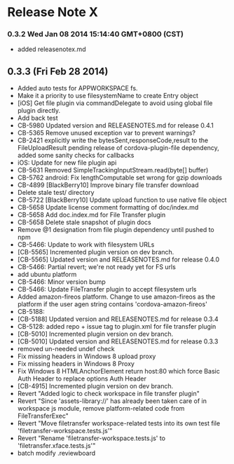 <!--
#
# Licensed to the Apache Software Foundation (ASF) under one
# or more contributor license agreements.  See the NOTICE file
# distributed with this work for additional information
# regarding copyright ownership.  The ASF licenses this file
# to you under the Apache License, Version 2.0 (the
# "License"); you may not use this file except in compliance
# with the License.  You may obtain a copy of the License at
# 
# http://www.apache.org/licenses/LICENSE-2.0
# 
# Unless required by applicable law or agreed to in writing,
# software distributed under the License is distributed on an
# "AS IS" BASIS, WITHOUT WARRANTIES OR CONDITIONS OF ANY
#  KIND, either express or implied.  See the License for the
# specific language governing permissions and limitations
# under the License.
#
-->
# Release Note X


### 0.3.2 Wed Jan 08 2014 15:14:40 GMT+0800 (CST)
 *  added releasenotex.md

## 0.3.3 (Fri Feb 28 2014)


 *  Added auto tests for APPWORKSPACE fs.
 *  Make it a priority to use filesystemName to create Entry object
 *  [iOS] Get file plugin via commandDelegate to avoid using global file plugin directly.
 *  Add back test
 *  CB-5980 Updated version and RELEASENOTES.md for release 0.4.1
 *  CB-5365 Remove unused exception var to prevent warnings?
 *  CB-2421 explicitly write the bytesSent,responseCode,result to the FileUploadResult pending release of cordova-plugin-file dependency, added some sanity checks for callbacks
 *  iOS: Update for new file plugin api
 *  CB-5631 Removed SimpleTrackingInputStream.read(byte[] buffer)
 *  CB-5762 android: Fix lengthComputable set wrong for gzip downloads
 *  CB-4899 [BlackBerry10] Improve binary file transfer download
 *  Delete stale test/ directory
 *  CB-5722 [BlackBerry10] Update upload function to use native file object
 *  CB-5658 Update license comment formatting of doc/index.md
 *  CB-5658 Add doc.index.md for File Transfer plugin
 *  CB-5658 Delete stale snapshot of plugin docs
 *  Remove @1 designation from file plugin dependency until pushed to npm
 *  CB-5466: Update to work with filesystem URLs
 *  [CB-5565] Incremented plugin version on dev branch.
 *  [CB-5565] Updated version and RELEASENOTES.md for release 0.4.0
 *  CB-5466: Partial revert; we're not ready yet for FS urls
 *  add ubuntu platform
 *  CB-5466: Minor version bump
 *  CB-5466: Update FileTransfer plugin to accept filesystem urls
 *  Added amazon-fireos platform. Change to use amazon-fireos as the platform if the user agen string contains 'cordova-amazon-fireos'
 *  CB-5188:
 *  [CB-5188] Updated version and RELEASENOTES.md for release 0.3.4
 *  CB-5128: added repo + issue tag to plugin.xml for file transfer plugin
 *  [CB-5010] Incremented plugin version on dev branch.
 *  [CB-5010] Updated version and RELEASENOTES.md for release 0.3.3
 *  removed un-needed undef check
 *  Fix missing headers in Windows 8 upload proxy
 *  Fix missing headers in Windows 8 Proxy
 *  Fix Windows 8 HTMLAnchorElement return host:80 which force Basic Auth Header to replace options Auth Header
 *  [CB-4915] Incremented plugin version on dev branch.
 *  Revert "Added logic to check workspace in file transfer plugin"
 *  Revert "Since 'assets-library://' has already been taken care of in workspace js module, remove platform-related code from FileTransferExec"
 *  Revert "Move filetransfer workspace-related tests into its own test file 'filetransfer-workspace.tests.js'"
 *  Revert "Rename 'filetransfer-workspace.tests.js' to 'filetransfer.xface.tests.js'"
 *  batch modify .reviewboard
